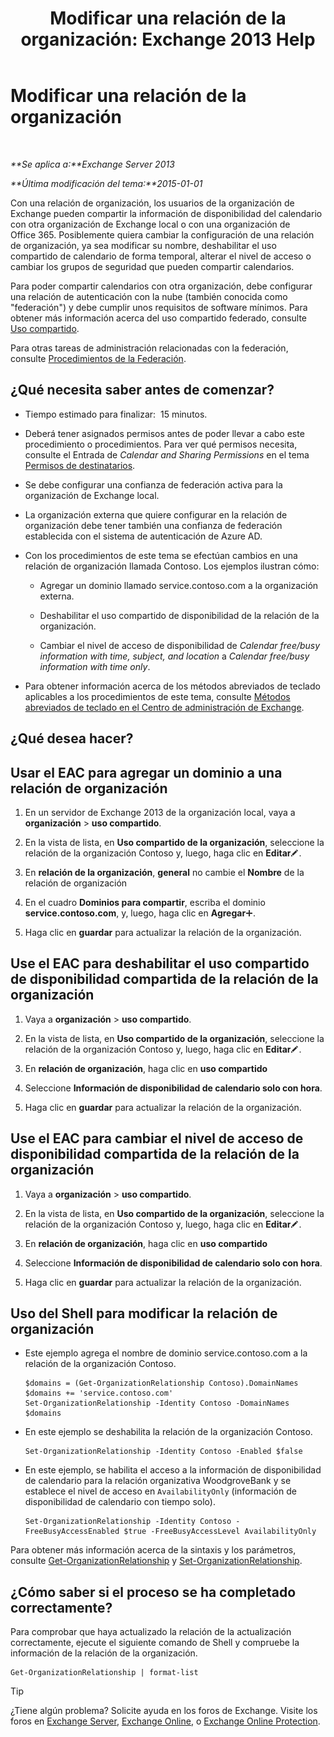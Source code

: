 ﻿---
title: 'Modificar una relación de la organización: Exchange 2013 Help'
TOCTitle: Modificar una relación de la organización
ms:assetid: 3713ef83-f01a-41bb-b127-62ca242dd7a4
ms:mtpsurl: https://technet.microsoft.com/es-es/library/JJ673055(v=EXCHG.150)
ms:contentKeyID: 49895567
ms.date: 05/22/2018
mtps_version: v=EXCHG.150
ms.translationtype: MT
---

# Modificar una relación de la organización

 

_**Se aplica a:**Exchange Server 2013_

_**Última modificación del tema:**2015-01-01_

Con una relación de organización, los usuarios de la organización de Exchange pueden compartir la información de disponibilidad del calendario con otra organización de Exchange local o con una organización de Office 365. Posiblemente quiera cambiar la configuración de una relación de organización, ya sea modificar su nombre, deshabilitar el uso compartido de calendario de forma temporal, alterar el nivel de acceso o cambiar los grupos de seguridad que pueden compartir calendarios.

Para poder compartir calendarios con otra organización, debe configurar una relación de autenticación con la nube (también conocida como "federación") y debe cumplir unos requisitos de software mínimos. Para obtener más información acerca del uso compartido federado, consulte [Uso compartido](sharing-exchange-2013-help.md).

Para otras tareas de administración relacionadas con la federación, consulte [Procedimientos de la Federación](federation-procedures-exchange-2013-help.md).

## ¿Qué necesita saber antes de comenzar?

  - Tiempo estimado para finalizar:  15 minutos.

  - Deberá tener asignados permisos antes de poder llevar a cabo este procedimiento o procedimientos. Para ver qué permisos necesita, consulte el Entrada de *Calendar and Sharing Permissions* en el tema [Permisos de destinatarios](recipients-permissions-exchange-2013-help.md).

  - Se debe configurar una confianza de federación activa para la organización de Exchange local.

  - La organización externa que quiere configurar en la relación de organización debe tener también una confianza de federación establecida con el sistema de autenticación de Azure AD.

  - Con los procedimientos de este tema se efectúan cambios en una relación de organización llamada Contoso. Los ejemplos ilustran cómo:
    
      - Agregar un dominio llamado service.contoso.com a la organización externa.
    
      - Deshabilitar el uso compartido de disponibilidad de la relación de la organización.
    
      - Cambiar el nivel de acceso de disponibilidad de *Calendar free/busy information with time, subject, and location* a *Calendar free/busy information with time only*.

  - Para obtener información acerca de los métodos abreviados de teclado aplicables a los procedimientos de este tema, consulte [Métodos abreviados de teclado en el Centro de administración de Exchange](keyboard-shortcuts-in-the-exchange-admin-center-exchange-online-protection-help.md).

## ¿Qué desea hacer?

## Usar el EAC para agregar un dominio a una relación de organización

1.  En un servidor de Exchange 2013 de la organización local, vaya a **organización** \> **uso compartido**.

2.  En la vista de lista, en **Uso compartido de la organización**, seleccione la relación de la organización Contoso y, luego, haga clic en **Editar**![Icono Editar](images/Bb124582.6f53ccb2-1f13-4c02-bea0-30690e6ea71d(EXCHG.150).gif "Icono Editar").

3.  En **relación de la organización**, **general** no cambie el **Nombre** de la relación de organización

4.  En el cuadro **Dominios para compartir**, escriba el dominio **service.contoso.com**, y, luego, haga clic en **Agregar**![Agregar icono](images/JJ218640.c1e75329-d6d7-4073-a27d-498590bbb558(EXCHG.150).gif "Agregar icono").

5.  Haga clic en **guardar** para actualizar la relación de la organización.

## Use el EAC para deshabilitar el uso compartido de disponibilidad compartida de la relación de la organización

1.  Vaya a **organización** \> **uso compartido**.

2.  En la vista de lista, en **Uso compartido de la organización**, seleccione la relación de la organización Contoso y, luego, haga clic en **Editar**![Icono Editar](images/Bb124582.6f53ccb2-1f13-4c02-bea0-30690e6ea71d(EXCHG.150).gif "Icono Editar").

3.  En **relación de organización**, haga clic en **uso compartido**

4.  Seleccione **Información de disponibilidad de calendario solo con hora**.

5.  Haga clic en **guardar** para actualizar la relación de la organización.

## Use el EAC para cambiar el nivel de acceso de disponibilidad compartida de la relación de la organización

1.  Vaya a **organización** \> **uso compartido**.

2.  En la vista de lista, en **Uso compartido de la organización**, seleccione la relación de la organización Contoso y, luego, haga clic en **Editar**![Icono Editar](images/Bb124582.6f53ccb2-1f13-4c02-bea0-30690e6ea71d(EXCHG.150).gif "Icono Editar").

3.  En **relación de organización**, haga clic en **uso compartido**

4.  Seleccione **Información de disponibilidad de calendario solo con hora**.

5.  Haga clic en **guardar** para actualizar la relación de la organización.

## Uso del Shell para modificar la relación de organización

  - Este ejemplo agrega el nombre de dominio service.contoso.com a la relación de la organización Contoso.
    
        $domains = (Get-OrganizationRelationship Contoso).DomainNames
        $domains += 'service.contoso.com'
        Set-OrganizationRelationship -Identity Contoso -DomainNames $domains

  - En este ejemplo se deshabilita la relación de la organización Contoso.
    
        Set-OrganizationRelationship -Identity Contoso -Enabled $false

  - En este ejemplo, se habilita el acceso a la información de disponibilidad de calendario para la relación organizativa WoodgroveBank y se establece el nivel de acceso en `AvailabilityOnly` (información de disponibilidad de calendario con tiempo solo).
    
        Set-OrganizationRelationship -Identity Contoso -FreeBusyAccessEnabled $true -FreeBusyAccessLevel AvailabilityOnly

Para obtener más información acerca de la sintaxis y los parámetros, consulte [Get-OrganizationRelationship](https://technet.microsoft.com/es-es/library/ee332343\(v=exchg.150\)) y [Set-OrganizationRelationship](https://technet.microsoft.com/es-es/library/ee332326\(v=exchg.150\)).

## ¿Cómo saber si el proceso se ha completado correctamente?

Para comprobar que haya actualizado la relación de la actualización correctamente, ejecute el siguiente comando de Shell y compruebe la información de la relación de la organización.

    Get-OrganizationRelationship | format-list


> [!TIP]
> ¿Tiene algún problema? Solicite ayuda en los foros de Exchange. Visite los foros en <A href="https://go.microsoft.com/fwlink/p/?linkid=60612">Exchange Server</A>, <A href="https://go.microsoft.com/fwlink/p/?linkid=267542">Exchange Online</A>, o <A href="https://go.microsoft.com/fwlink/p/?linkid=285351">Exchange Online Protection</A>.


